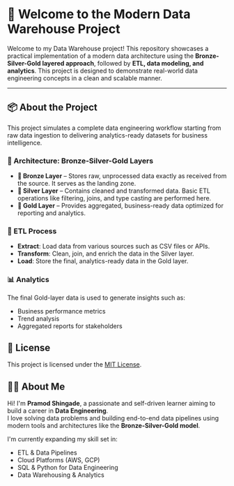 # 🚀 Welcome to the Modern Data Warehouse Project

Welcome to my Data Warehouse project! This repository showcases a practical implementation of a modern data architecture using the **Bronze-Silver-Gold layered approach**, followed by **ETL, data modeling, and analytics**. This project is designed to demonstrate real-world data engineering concepts in a clean and scalable manner.

---

## 📦 About the Project

This project simulates a complete data engineering workflow starting from raw data ingestion to delivering analytics-ready datasets for business intelligence.

### 🧱 Architecture: Bronze-Silver-Gold Layers

- **🥉 Bronze Layer** – Stores raw, unprocessed data exactly as received from the source. It serves as the landing zone.
- **🥈 Silver Layer** – Contains cleaned and transformed data. Basic ETL operations like filtering, joins, and type casting are performed here.
- **🥇 Gold Layer** – Provides aggregated, business-ready data optimized for reporting and analytics.

### 🔄 ETL Process

- **Extract**: Load data from various sources such as CSV files or APIs.
- **Transform**: Clean, join, and enrich the data in the Silver layer.
- **Load**: Store the final, analytics-ready data in the Gold layer.

### 📊 Analytics

The final Gold-layer data is used to generate insights such as:
- Business performance metrics
- Trend analysis
- Aggregated reports for stakeholders

## 📜 License

This project is licensed under the [MIT License](https://github.com/Pramod20804/sql-warehouse-project/commit/4b82b6b33538ed1e744193ff4e813ae8f9731c55#diff-c693279643b8cd5d248172d9c22cb7cf4ed163a3c98c8a3f69c2717edd3eacb7).


## 👨‍💻 About Me

Hi! I'm **Pramod Shingade**, a passionate and self-driven learner aiming to build a career in **Data Engineering**.  
I love solving data problems and building end-to-end data pipelines using modern tools and architectures like the **Bronze-Silver-Gold model**.

I'm currently expanding my skill set in:
- ETL & Data Pipelines
- Cloud Platforms (AWS, GCP)
- SQL & Python for Data Engineering
- Data Warehousing & Analytics

